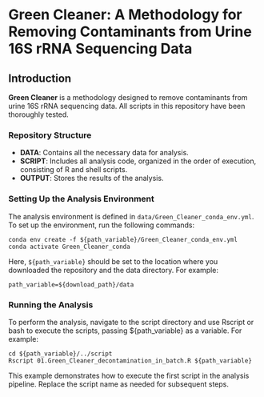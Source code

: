 
# Green Cleaner: A Methodology for Removing Contaminants from Urine 16S rRNA Sequencing Data

## Introduction

**Green Cleaner** is a methodology designed to remove contaminants from urine 16S rRNA sequencing data. All scripts in this repository have been thoroughly tested.

### Repository Structure

- **DATA**: Contains all the necessary data for analysis.
- **SCRIPT**: Includes all analysis code, organized in the order of execution, consisting of R and shell scripts.
- **OUTPUT**: Stores the results of the analysis.

### Setting Up the Analysis Environment

The analysis environment is defined in `data/Green_Cleaner_conda_env.yml`. To set up the environment, run the following commands:

    conda env create -f ${path_variable}/Green_Cleaner_conda_env.yml
    conda activate Green_Cleaner_conda

Here, `${path_variable}` should be set to the location where you downloaded the repository and the data directory. For example:

    path_variable=${download_path}/data

### Running the Analysis
To perform the analysis, navigate to the script directory and use Rscript or bash to execute the scripts, passing ${path_variable} as a variable. For example:

    cd ${path_variable}/../script
    Rscript 01.Green_Cleaner_decontamination_in_batch.R ${path_variable}

This example demonstrates how to execute the first script in the analysis pipeline. Replace the script name as needed for subsequent steps.
